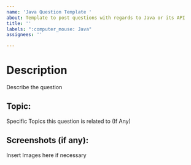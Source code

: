 ```yaml
---
name: 'Java Question Template '
about: Template to post questions with regards to Java or its API
title: ''
labels: ":computer_mouse: Java"
assignees: ''

---
```


# Description 
Describe the question  

## Topic: 
Specific Topics this question is related to (If Any) 

## Screenshots (if any): 
Insert Images here if necessary
